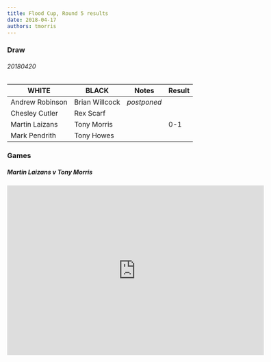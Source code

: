 ```yaml
---
title: Flood Cup, Round 5 results
date: 2018-04-17
authors: tmorris
---
```


### Draw

###### 20180420

| WHITE           | BLACK           | Notes       | Result |
| --------------- | --------------- | ----------- | ------ |
| Andrew Robinson | Brian Willcock  | *postponed* |        |
| Chesley Cutler  | Rex Scarf       |             |        |
| Martin Laizans  | Tony Morris     |             | 0-1    |
| Mark Pendrith   | Tony Howes      |             |        |

### Games

##### Martin Laizans v Tony Morris

<iframe src="https://lichess.org/embed/e3ggJ3DZ?theme=auto&amp;bg=auto"
width=600 height=397 frameborder=0></iframe>
